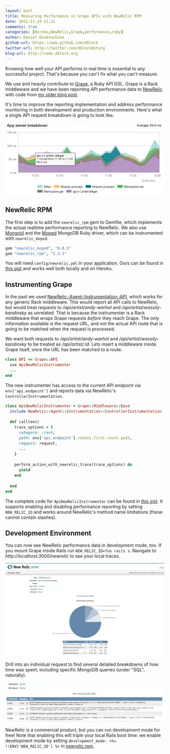 ```yaml
---
layout: post
title: Measuring Performance in Grape APIs with NewRelic RPM
date: 2012-11-29 21:21
comments: true
categories: [Heroku,NewRelic,Grape,performance,ruby]
author: Daniel Doubrovkine
github-url: https://www.github.com/dblock
twitter-url: http://twitter.com/dblockdotorg
blog-url: http://code.dblock.org
---
```

Knowing how well your API performs in real time is essential to any successful project. That's because you can't fix what you can't measure.

We use and heavily contribute to [Grape](http://github.com/intridea/grape), a Ruby API DSL. Grape is a Rack middleware and we have been reporting API performance data to [NewRelic](http://newrelic.com/) with code from [my older blog post](http://code.dblock.org/new-relic-performance-instrumentation-with-grape-api).

It's time to improve the reporting implementation and address performance monitoring in both development and production environments. Here's what a single API request breakdown is going to look like.

<img src="/images/2012-11-29-measuring-performance-in-grape-apis-with-new-relic/transaction-detail.png">

<!-- more -->

NewRelic RPM
------------

The first step is to add the `newrelic_rpm` gem to Gemfile, which implements the actual realtime performance reporting to NewRelic. We also use [Mongoid](https://github.com/mongoid/mongoid) and the [Moped](https://github.com/mongoid/moped) MongoDB Ruby driver, which can be instrumented with `newrelic_moped`.

``` ruby Gemfile
gem "newrelic_moped", "0.0.3"
gem "newrelic_rpm", "3.3.3"
```

You will need `config/newrelic.yml` in your application. Ours can be found in [this gist](https://gist.github.com/4170458) and works well both locally and on Heroku.

Instrumenting Grape
-------------------

In the past we used [NewRelic::Agent::Instrumentation::API](https://gist.github.com/1233422), which works for any generic Rack middleware. This would report all API calls to NewRelic, but would treat requests to */api/artist/andy-warhol* and */api/artist/wassily-kandinsky* as unrelated. That is because the instrumenter is a Rack middleware that wraps Grape requests *before* they reach Grape. The only information available is the request URL, and not the actual API route that is going to be matched when the request is processed.

We want both requests to */api/artist/andy-warhol* and */api/artist/wassily-kandinsky* to be treated as */api/artist/:id*. Lets insert a middleware inside Grape itself, once the URL has been matched to a route.

``` ruby api.rb
class API << Grape::API
  use ApiNewRelicInstrumenter
  ...
end
```

The new instrumenter has access to the current API endpoint via `env['api.endpoint']` and reports data via NewRelic's `ControllerInstrumentation`.

``` ruby
class ApiNewRelicInstrumenter < Grape::Middleware::Base
  include NewRelic::Agent::Instrumentation::ControllerInstrumentation

  def call(env)
    trace_options = {
      category: :rack,
      path: env['api.endpoint'].routes.first.route_path,
      request: request,
      ...
    }

    perform_action_with_newrelic_trace(trace_options) do
      yield
    end

  end
end
```

The complete code for `ApiNewRelicInstrumenter` can be found in [this gist](https://gist.github.com/4170469). It supports enabling and disabling performance reporting by setting `NEW_RELIC_ID` and works around NewRelic's method name limitations (these cannot contain slashes).

Development Environment
-----------------------

You can now see NewRelic performance data in development mode, too. If you mount Grape inside Rails run `NEW_RELIC_ID=foo rails s`. Navigate to *http://localhost:3000/newrelic* to see your local traces.

<img src="/images/2012-11-29-measuring-performance-in-grape-apis-with-new-relic/developer-mode.png">

Drill into an individual request to find several detailed breakdowns of how time was spent, including specific MongoDB queries (under "SQL", naturally).

<img src="/images/2012-11-29-measuring-performance-in-grape-apis-with-new-relic/sql-detail.png">

NewRelic is a commercial product, but you can run development mode for free! Note that enabling this will triple your local Rails boot time: we enable development mode by setting `development_mode: <%= !!ENV['NEW_RELIC_ID'] %>` in [newrelic.rpm](https://gist.github.com/4170458).
